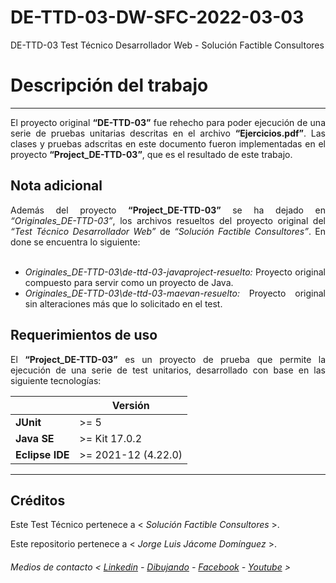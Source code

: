# DE-TTD-03-DW-SFC-2022-03-03
DE-TTD-03 Test Técnico Desarrollador Web - Solución Factible Consultores

# Descripción del trabajo
*******
<div align="justify">
El proyecto original <strong>“DE-TTD-03”</strong> fue rehecho para poder ejecución de una serie de pruebas unitarias descritas en el archivo <strong>“Ejercicios.pdf”</strong>. Las clases y pruebas adscritas en este documento fueron implementadas en el proyecto <strong>“Project_DE-TTD-03”</strong>, que es el resultado de este trabajo.
</div>

## Nota adicional

<div align="justify">
Además del proyecto <strong>“Project_DE-TTD-03”</strong> se ha dejado en <i>“Originales_DE-TTD-03”</i>, los archivos resueltos del proyecto original del <i>“Test Técnico Desarrollador Web”</i> de <i>“Solución Factible Consultores”</i>. En done se encuentra lo siguiente:
</div>

</br>
<ul>
  <li><div align="justify"><i>Originales_DE-TTD-03\de-ttd-03-javaproject-resuelto:</i> Proyecto original compuesto para servir como un proyecto de Java.
  </div></li>
  <li><div align="justify"><i>Originales_DE-TTD-03\de-ttd-03-maevan-resuelto:</i> Proyecto original sin alteraciones más que lo solicitado en el test.
  </div></li>
</ul>

## Requerimientos de uso

<div align="justify">
El <strong>“Project_DE-TTD-03”</strong> es un proyecto de prueba que permite la ejecución de una serie de test unitarios, desarrollado con base en las siguiente tecnologías:
</div>

||Versión|
|------|-----|
|<strong>JUnit</strong>|>= 5|
|<strong>Java SE</strong>|>= Kit 17.0.2|
|<strong>Eclipse IDE</strong>|>= 2021-12 (4.22.0)|

*******
## Créditos


Este Test Técnico pertenece a < *Solución Factible Consultores* >.

Este repositorio pertenece a < *Jorge Luis Jácome Domínguez* >.

###### Medios de contacto < [Linkedin](https://www.linkedin.com/in/jorge-luis-jacome-dominguez-44294a91/) - [Dibujando](https://dibujando.net/soragefroren) - [Facebook](https://www.facebook.com/SoraGefroren) - [Youtube](https://www.youtube.com/c/SoraGefroren) >
